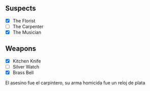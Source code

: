 ## Suspects
- [x] The Florist
- [ ] The Carpenter
- [x] The Musician

## Weapons
- [x] Kitchen Knife
- [ ] Silver Watch
- [x] Brass Bell

El asesino fue el carpintero, su arma homicida fue un reloj de plata
